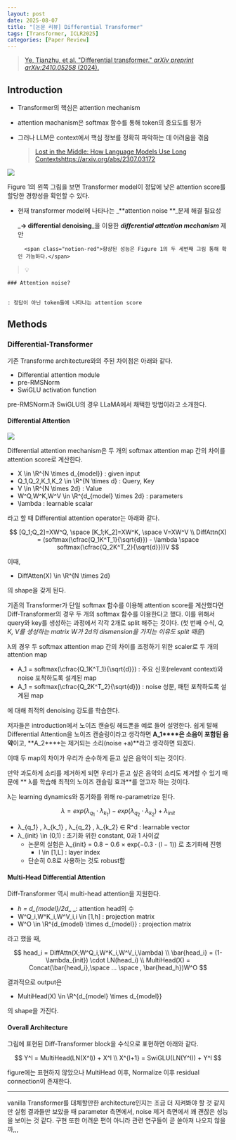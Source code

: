 ```yaml
---
layout: post
date: 2025-08-07
title: "[논문 리뷰] Differential Transformer"
tags: [Transformer, ICLR2025]
categories: [Paper Review]
---
```


> [Ye, Tianzhu, et al. "Differential transformer." ](https://arxiv.org/abs/2410.05258)[_arXiv preprint arXiv:2410.05258_](https://arxiv.org/abs/2410.05258)[ (2024).](https://arxiv.org/abs/2410.05258)



## Introduction

- Transformer의 핵심은 attention mechanism
- attention machanism은 softmax 함수를 통해 token의 중요도를 평가
- 그러나 LLM은 context에서 핵심 정보를 정확히 파악하는 데 어려움을 겪음

	> [Lost in the Middle: How Language Models Use Long Contextshttps://arxiv.org/abs/2307.03172](https://arxiv.org/abs/2307.03172)


![](https://prod-files-secure.s3.us-west-2.amazonaws.com/542b861c-36a8-4051-84e5-8804b6728dba/9083ea56-691a-4752-ae26-47f403431ac8/image.png?X-Amz-Algorithm=AWS4-HMAC-SHA256&X-Amz-Content-Sha256=UNSIGNED-PAYLOAD&X-Amz-Credential=ASIAZI2LB46623PHWH7P%2F20250916%2Fus-west-2%2Fs3%2Faws4_request&X-Amz-Date=20250916T032109Z&X-Amz-Expires=3600&X-Amz-Security-Token=IQoJb3JpZ2luX2VjEAsaCXVzLXdlc3QtMiJHMEUCIQCZASY7dnJm1UK1wfwsmRUqHmnUOlOOp865ghk5li4cLgIgcNd9scJhP8ahdVWOyWarYMFh8JXDNU9T%2B9vtEzQi2CoqiAQIhP%2F%2F%2F%2F%2F%2F%2F%2F%2F%2FARAAGgw2Mzc0MjMxODM4MDUiDHt%2FNl2%2FRlq43g6tTyrcAyBq1D4jsmt%2FdUl2wm%2B1SqA3mY9G%2FiaZB9t7f9YOYY7l4uXMSJJXkwzham7YavCBjUcXrXCzW1bcqyPyG7v0HH6iR9MzHV9EDy9gcPCn7XCNbPT087Q5j7oAEUGFgVprKBYxHyGrXsCZRpbRXxiiohmEYDB9zagwwElk8udZVQ6XlBwETMCGNXUKOKLP7r5XxW%2BmRryPZb0npGFNnqoFoZtgkCrNbnsQZuUyO%2FaRVWIwI%2F1ANJCIEJOF1U2XIN%2F1rP7y2w1fL9O1Gp0Ea9r1A04RsfVygrVcT2fKs9rn7JbBPj0tUlrwVcPdZrpoQCM%2FryjKG72fzjdl6xnPK%2B5BfNvvm%2FfzTJ32%2F%2B2MYAzO3jrYKGmgzxDXZFt08uv9kIKwqjoKq7zqUKfkc8oLeItpTCsSH3X85Rq2%2Fj9eQxCDqFogx9Ng8LJNxD84RHGNhNosDrz8AZ2JjZovfHdOBhijyt1lrUQHsgSGnq4mqVtBjp2p%2BY3QOj1OjmOVZf2OTPmaAljoMbRwcZY%2F%2BcYhj2tSZE1harM7igPFu%2B2cYRu555tSQJObqEYx55nAV0%2FWOL2TDMLRiepWp1kgV9nTv3kOBuoKf7udQvvPtSZ8MFVvb7CmUaTGFzhZVg49lYtMMJOao8YGOqUB%2FaUkFsRGxERwDaemABUwTAzlQYUlKyro3kPT%2FxEghRF5r23CPuMAdR0CaYyOun0PIOS53%2BKNt9uyLxq%2B0VnDii9s3E8kodRrkKskCq5fkTJ0NDzOVXssARsSw04kKvtipF%2Fd4Ch%2BpLRINP%2BPtEiaVmI9npEr%2BAA4RMtbMoV0Tjfn0b%2BBKpvp2qd0qXo%2FEPyLlCYlaoDWFThCa0u5k4f5JANJRRfA&X-Amz-Signature=95b6a797dd8da61b4129d86e2947f8327313eba49c858d388d68e4ffb55e190d&X-Amz-SignedHeaders=host&x-amz-checksum-mode=ENABLED&x-id=GetObject)


Figure 1의 왼쪽 그림을 보면 Transformer model이 정답에 낮은 attention score를 할당한 경향성을 확인할 수 있다.

- 현재 transformer model에 나타나는 _**attention noise **_문제 해결 필요성

	_**→ differential denoising**_을 이용한 _**differential attention mechanism**_ 제안


		<span class="notion-red">향상된 성능은 Figure 1의 두 세번째 그림 통해 확인 가능하다.</span>


> 💡 


	### Attention noise?


	: 정답이 아닌 token들에 나타나는 attention score



## Methods



### Differential-Transformer


기존 Transforme architecture와의 주된 차이점은 아래와 같다.

- Differential attention module
- pre-RMSNorm
- SwiGLU activation function

pre-RMSNorm과 SwiGLU의 경우 LLaMA에서 채택한 방법이라고 소개한다.



#### Differential Attention


![](https://prod-files-secure.s3.us-west-2.amazonaws.com/542b861c-36a8-4051-84e5-8804b6728dba/116d70b2-1963-4810-9167-f4c7d8a06e8f/image.png?X-Amz-Algorithm=AWS4-HMAC-SHA256&X-Amz-Content-Sha256=UNSIGNED-PAYLOAD&X-Amz-Credential=ASIAZI2LB46623PHWH7P%2F20250916%2Fus-west-2%2Fs3%2Faws4_request&X-Amz-Date=20250916T032109Z&X-Amz-Expires=3600&X-Amz-Security-Token=IQoJb3JpZ2luX2VjEAsaCXVzLXdlc3QtMiJHMEUCIQCZASY7dnJm1UK1wfwsmRUqHmnUOlOOp865ghk5li4cLgIgcNd9scJhP8ahdVWOyWarYMFh8JXDNU9T%2B9vtEzQi2CoqiAQIhP%2F%2F%2F%2F%2F%2F%2F%2F%2F%2FARAAGgw2Mzc0MjMxODM4MDUiDHt%2FNl2%2FRlq43g6tTyrcAyBq1D4jsmt%2FdUl2wm%2B1SqA3mY9G%2FiaZB9t7f9YOYY7l4uXMSJJXkwzham7YavCBjUcXrXCzW1bcqyPyG7v0HH6iR9MzHV9EDy9gcPCn7XCNbPT087Q5j7oAEUGFgVprKBYxHyGrXsCZRpbRXxiiohmEYDB9zagwwElk8udZVQ6XlBwETMCGNXUKOKLP7r5XxW%2BmRryPZb0npGFNnqoFoZtgkCrNbnsQZuUyO%2FaRVWIwI%2F1ANJCIEJOF1U2XIN%2F1rP7y2w1fL9O1Gp0Ea9r1A04RsfVygrVcT2fKs9rn7JbBPj0tUlrwVcPdZrpoQCM%2FryjKG72fzjdl6xnPK%2B5BfNvvm%2FfzTJ32%2F%2B2MYAzO3jrYKGmgzxDXZFt08uv9kIKwqjoKq7zqUKfkc8oLeItpTCsSH3X85Rq2%2Fj9eQxCDqFogx9Ng8LJNxD84RHGNhNosDrz8AZ2JjZovfHdOBhijyt1lrUQHsgSGnq4mqVtBjp2p%2BY3QOj1OjmOVZf2OTPmaAljoMbRwcZY%2F%2BcYhj2tSZE1harM7igPFu%2B2cYRu555tSQJObqEYx55nAV0%2FWOL2TDMLRiepWp1kgV9nTv3kOBuoKf7udQvvPtSZ8MFVvb7CmUaTGFzhZVg49lYtMMJOao8YGOqUB%2FaUkFsRGxERwDaemABUwTAzlQYUlKyro3kPT%2FxEghRF5r23CPuMAdR0CaYyOun0PIOS53%2BKNt9uyLxq%2B0VnDii9s3E8kodRrkKskCq5fkTJ0NDzOVXssARsSw04kKvtipF%2Fd4Ch%2BpLRINP%2BPtEiaVmI9npEr%2BAA4RMtbMoV0Tjfn0b%2BBKpvp2qd0qXo%2FEPyLlCYlaoDWFThCa0u5k4f5JANJRRfA&X-Amz-Signature=671f2d3cd32b48224a6eb17f910e970f8c57db82e65c937e40c01d9c3bd1b4c6&X-Amz-SignedHeaders=host&x-amz-checksum-mode=ENABLED&x-id=GetObject)


Differential attention mechanism은 두 개의 softmax attention map 간의 차이를 attention score로 계산한다.

- X \in \R^{N \times d\_{model}} : given input
- Q\_1,Q\_2,K\_1,K\_2 \in \R^{N \times d} : Query, Key
- V \in \R^{N \times 2d} : Value
- W^Q,W^K,W^V \in \R^{d\_{model} \times 2d} : parameters
- \lambda : learnable scalar

라고 할 때 Differential attention operator는 아래와 같다.


$$
[Q_1;Q_2]=XW^Q, \space [K_1;K_2]=XW^K, \space V=XW^V \\
DiffAttn(X) = (softmax(\cfrac{Q_1K^T_1}{\sqrt{d}}) - \lambda \space softmax(\cfrac{Q_2K^T_2}{\sqrt{d}}))V
$$


이때,

- DiffAtten(X) \in \R^{N \times 2d}

의 shape을 갖게 된다.


기존의 Transformer가 단일 softmax 함수를 이용해 attention score를 계산했다면 Diff-Transformer의 경우 두 개의 softmax 함수를 이용한다고 했다. 이를 위해서 query와 key를 생성하는 과정에서 각각 2개로 split 해주는 것이다. <span class="notion-red">(첫 번째 수식, </span><span class="notion-red">_Q, K, V를 생성하는 matrix W가 2d의 dismension을 가지는 이유도 split 때문_</span><span class="notion-red">)</span>


 λ의 경우 두 softmax attention map 간의 차이를 조정하기 위한 scaler로 두 개의 attention map

- A\_1 = softmax(\cfrac{Q\_1K^T\_1}{\sqrt{d}}) : 주요 신호(relevant context)와 noise 포착하도록 설계된 map
- A\_1 = softmax(\cfrac{Q\_2K^T\_2}{\sqrt{d}}) : noise 성분, 패턴 포착하도록 설계된 map 

에 대해 최적의 denoising 강도를 학습한다.


저자들은 introduction에서 노이즈 캔슬링 헤드폰을 예로 들어 설명한다. 쉽게 말해 Differential Attention을 노이즈 캔슬링이라고 생각하면 **A\_1****은 소음이 포함된 음악**이고, **A\_2****는 제거되는 소리(noise +a)**라고 생각하면 되겠다. 


이때 두 map의 차이가 우리가 순수하게 듣고 싶은 음악이 되는 것이다. 


만약 과도하게 소리를 제거하게 되면 우리가 듣고 싶은 음악의 소리도 제거할 수 있기 때문에 ** λ를 학습해 최적의 노이즈 캔슬링 효과**를 얻고자 하는 것이다.


λ는 learning dynamics와 동기화를 위해 re-parametrize 된다.


$$
\lambda = exp(\lambda_{q_1} \cdot \lambda_{k_1}) - exp(\lambda_{q_2} \cdot \lambda_{k_2}) + \lambda_{init}
$$

- λ\_{q\_1} , λ\_{k\_1} , λ\_{q\_2} , λ\_{k\_2} ∈ R^d : learnable vector
- λ\_{init} \in (0,1) : 초기화 위한 constant, 0과 1 사이값
	- 논문의 실험은 λ\_{init} = 0.8 − 0.6 × exp(−0.3 · (l − 1)) 로 초기화해 진행
		- l \in [1,L] : layer index
	- 단순히 0.8로 사용하는 것도 robust함


#### **Multi-Head Differential Attention**


Diff-Transformer 역시 multi-head attention을 지원한다.

- _h = d\_{model}/2d__ _: attention head의 수
- W^Q\_i,W^K\_i,W^V\_i,i \in [1,h] : projection matrix
- W^O \in \R^{d\_{model} \times d\_{model}} : projection matrix

라고 했을 때,


$$
head_i = DiffAttn(X;W^Q_i,W^K_i,W^V_i,\lambda) \\
\bar{head_i} = (1-\lambda_{init}) \cdot LN(head_i) \\
MultiHead(X) = Concat(\bar{head_i},\space ... \space , \bar{head_h})W^O
$$


결과적으로 output은

- MultiHead(X) \in \R^{d\_{model} \times d\_{model}}

의 shape을 가진다.



#### Overall Architecture


그림에 표현된 Diff-Transformer block을 수식으로 표현하면 아래와 같다.


$$
Y^l = MultiHead(LN(X^l)) + X^l \\
X^{l+1} = SwiGLU(LN(Y^l)) + Y^l
$$


figure에는 표현하지 않았으나 MultiHead 이후, Normalize 이후 residual connection이 존재한다.


---


vanilla Transformer를 대체할만한 architecture인지는 조금 더 지켜봐야 할 것 같지만 실험 결과들만 보았을 때 parameter 측면에서, noise 제거 측면에서 꽤 괜찮은 성능을 보이는 것 같다. 구현 또한 어려운 편이 아니라 관련 연구들이 곧 쏟아져 나오지 않을까,,,


